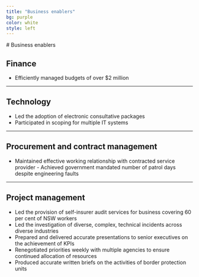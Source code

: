 ```yaml
---
title: "Business enablers"
bg: purple
color: white
style: left
---
```

<span class="fa-stack subtlecircle" style="font-size:100px; background:rgba(255,166,0,0.1)">
  <i class="fa fa-circle fa-stack-2x text-white"></i>
  <i class="fa fa-bicycle fa-stack-1x text-orange"></i>
</span>
# Business enablers

## Finance
- Efficiently managed budgets of over $2 million

***

## Technology
- Led the adoption of electronic consultative packages
- Participated in scoping for multiple IT systems

***

## Procurement and contract management
- Maintained effective working relationship with contracted service provider - Achieved government mandated number of patrol days despite engineering faults

***

## Project management
- Led the provision of self-insurer audit services for business covering 60 per cent of NSW workers
- Led the investigation of diverse, complex, technical incidents across diverse industries
- Prepared and delivered accurate presentations to senior executives on the achievement of KPIs
- Renegotiated priorities weekly with multiple agencies to ensure continued allocation of resources
- Produced accurate written briefs on the activities of border protection units
